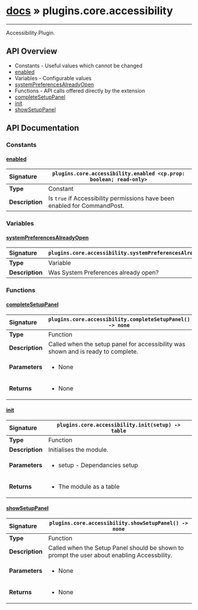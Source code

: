 # [docs](index.md) » plugins.core.accessibility
---

Accessibility Plugin.

## API Overview
* Constants - Useful values which cannot be changed
 * [enabled](#enabled)
* Variables - Configurable values
 * [systemPreferencesAlreadyOpen](#systempreferencesalreadyopen)
* Functions - API calls offered directly by the extension
 * [completeSetupPanel](#completesetuppanel)
 * [init](#init)
 * [showSetupPanel](#showsetuppanel)

## API Documentation

### Constants

#### [enabled](#enabled)
| <span style="float: left;">**Signature**</span> | <span style="float: left;">`plugins.core.accessibility.enabled <cp.prop: boolean; read-only>` </span>                                                          |
| -----------------------------------------------------|---------------------------------------------------------------------------------------------------------|
| **Type**                                             | Constant                                                                                         |
| **Description**                                      | Is `true` if Accessibility permissions have been enabled for CommandPost.                                                                                         |

### Variables

#### [systemPreferencesAlreadyOpen](#systempreferencesalreadyopen)
| <span style="float: left;">**Signature**</span> | <span style="float: left;">`plugins.core.accessibility.systemPreferencesAlreadyOpen` </span>                                                          |
| -----------------------------------------------------|---------------------------------------------------------------------------------------------------------|
| **Type**                                             | Variable                                                                                         |
| **Description**                                      | Was System Preferences already open?                                                                                         |

### Functions

#### [completeSetupPanel](#completesetuppanel)
| <span style="float: left;">**Signature**</span> | <span style="float: left;">`plugins.core.accessibility.completeSetupPanel() -> none` </span>                                                          |
| -----------------------------------------------------|---------------------------------------------------------------------------------------------------------|
| **Type**                                             | Function                                                                                         |
| **Description**                                      | Called when the setup panel for accessibility was shown and is ready to complete.                                                                                         |
| **Parameters**                                       | <ul markdown="1"><li markdown="1">None</li></ul> |
| **Returns**                                          | <ul markdown="1"><li markdown="1">None</li></ul>          |

#### [init](#init)
| <span style="float: left;">**Signature**</span> | <span style="float: left;">`plugins.core.accessibility.init(setup) -> table` </span>                                                          |
| -----------------------------------------------------|---------------------------------------------------------------------------------------------------------|
| **Type**                                             | Function                                                                                         |
| **Description**                                      | Initialises the module.                                                                                         |
| **Parameters**                                       | <ul markdown="1"><li markdown="1">setup - Dependancies setup</li></ul> |
| **Returns**                                          | <ul markdown="1"><li markdown="1">The module as a table</li></ul>          |

#### [showSetupPanel](#showsetuppanel)
| <span style="float: left;">**Signature**</span> | <span style="float: left;">`plugins.core.accessibility.showSetupPanel() -> none` </span>                                                          |
| -----------------------------------------------------|---------------------------------------------------------------------------------------------------------|
| **Type**                                             | Function                                                                                         |
| **Description**                                      | Called when the Setup Panel should be shown to prompt the user about enabling Accessbility.                                                                                         |
| **Parameters**                                       | <ul markdown="1"><li markdown="1">None</li></ul> |
| **Returns**                                          | <ul markdown="1"><li markdown="1">None</li></ul>          |

